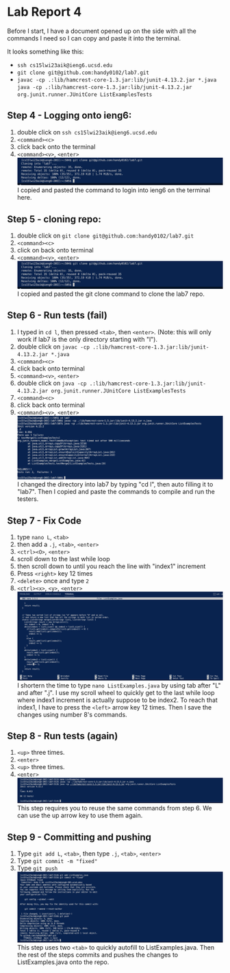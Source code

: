 # Lab Report 4

Before I start, I have a document opened up on the side with all the commands I need so I can copy and paste it into the terminal. 

It looks something like this:
* `ssh cs15lwi23aik@ieng6.ucsd.edu`
* `git clone git@github.com:handy0102/lab7.git`
* `javac -cp .:lib/hamcrest-core-1.3.jar:lib/junit-4.13.2.jar *.java java -cp .:lib/hamcrest-core-1.3.jar:lib/junit-4.13.2.jar org.junit.runner.JUnitCore ListExamplesTests`


## Step 4 - Logging onto ieng6:
1. double click on `ssh cs15lwi23aik@ieng6.ucsd.edu`
2. `<command><c>`
3. click back onto the terminal
4. `<command><v>`, `<enter>`
![image](lab4pics/gitclone.png)
I copied and pasted the command to login into ieng6 on the terminal here.
  
## Step 5 - cloning repo:
1. double click on `git clone git@github.com:handy0102/lab7.git`
2. `<command><c>`
3. click on back onto terminal
4. `<command><v>`, `<enter>`
![image](lab4pics/gitclone.png)
I copied and pasted the git clone command to clone the lab7 repo.

## Step 6 - Run tests (fail)
1. I typed in `cd l`, then pressed `<tab>`, then `<enter>`. (Note: this will only work if lab7 is the only directory starting with "l").
2. double click on `javac -cp .:lib/hamcrest-core-1.3.jar:lib/junit-4.13.2.jar *.java`
3. `<command><c>`
4. click back onto terminal
5. `<command><v>`, `<enter>`
6. double click on `java -cp .:lib/hamcrest-core-1.3.jar:lib/junit-4.13.2.jar org.junit.runner.JUnitCore ListExamplesTests`
7. `<command><c>`
8. click back onto terminal
9. `<command><v>`, `<enter>`
![image](lab4pics/runningtests.png)
I changed the directory into lab7 by typing "cd l", then auto filling it to "lab7". Then I copied and paste the commands to compile and run the testers.

## Step 7 - Fix Code
1. type `nano L`, `<tab>`
2. then add a `.j`, `<tab>`, `<enter>`
3. `<ctrl><O>`, `<enter>`
4. scroll down to the last while loop
5. then scroll down to until you reach the line with "index1" increment
6. Press `<right>` key 12 times
7. `<delete>` once and type `2`
8. `<ctrl><x>`, `<y>`, `<enter>`
![image](lab4pics/fixingcode.png)
I shortern the time to type `nano ListExamples.java` by using tab after "L" and after ".j". I use my scroll wheel to quickly get to the last while loop where index1 increment is actually suppose to be index2. To reach that index1, I have to press the `<left>` arrow key 12 times. Then I save the changes using number 8's commands.

## Step 8 - Run tests (again)
1. `<up>` three times.
2. `<enter>`
3. `<up>` three times.
4. `<enter>`
![image](lab4pics/fixedtests.png)
This step requires you to reuse the same commands from step 6. We can use the up arrow key to use them again.

## Step 9 - Committing and pushing
1. Type `git add L`, `<tab>`, then type `.j`, `<tab>`, `<enter>`
2. Type `git commit -m "fixed"`
3. Type `git push`
![image](lab4pics/gitpush.png)
This step uses two `<tab>` to quickly autofill to ListExamples.java. Then the rest of the steps commits and pushes the changes to ListExamples.java onto the repo.
